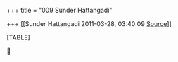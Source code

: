 +++
title = "009 Sunder Hattangadi"

+++
[[Sunder Hattangadi	2011-03-28, 03:40:09 [Source](https://groups.google.com/g/samskrita/c/3Y2g6CSQShM)]]



[TABLE]



